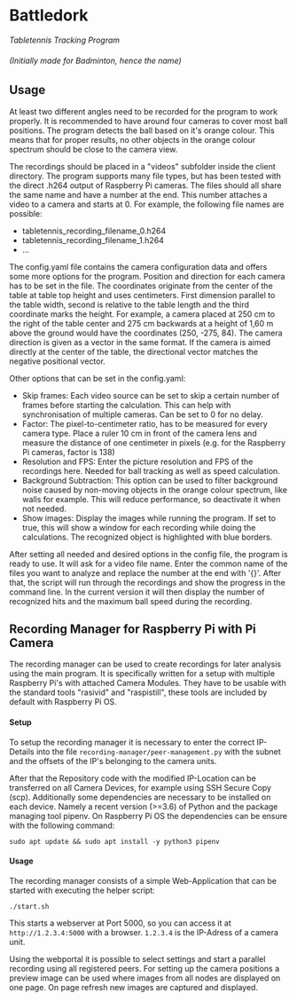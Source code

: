 # Battledork
*Tabletennis Tracking Program*
###### (Initially made for Badminton, hence the name)

## Usage
At least two different angles need to be recorded for the program to work properly. It is recommended to have around four cameras to cover most ball positions. The program detects the ball based on it's orange colour. This means that for proper results, no other objects in the orange colour spectrum should be close to the camera view.

The recordings should be placed in a "videos" subfolder inside the client directory. The program supports many file types, but has been tested with the direct .h264 output of Raspberry Pi cameras. The files should all share the same name and have a number at the end. This number attaches a video to a camera and starts at 0. For example, the following file names are possible:

- tabletennis_recording_filename_0.h264
- tabletennis_recording_filename_1.h264
- ...

The config.yaml file contains the camera configuration data and offers some more options for the program. Position and direction for each camera has to be set in the file. The coordinates originate from the center of the table at table top height and uses centimeters. First dimension parallel to the table width, second is relative to the table length and the third coordinate marks the height. For example, a camera placed at 250 cm to the right of the table center and 275 cm backwards at a height of 1,60 m above the ground would have the coordinates (250, -275, 84). The camera direction is given as a vector in the same format. If the camera is aimed directly at the center of the table, the directional vector matches the negative positional vector.

Other options that can be set in the config.yaml:

- Skip frames: Each video source can be set to skip a certain number of frames before starting the calculation. This can help with synchronisation of multiple cameras. Can be set to 0 for no delay.
- Factor: The pixel-to-centimeter ratio, has to be measured for every camera type. Place a ruler 10 cm in front of the camera lens and measure the distance of one centimeter in pixels (e.g. for the Raspberry Pi cameras, factor is 138)
- Resolution and FPS: Enter the picture resolution and FPS of the recordings here. Needed for ball tracking as well as speed calculation.
- Background Subtraction: This option can be used to filter background noise caused by non-moving objects in the orange colour spectrum, like walls for example. This will reduce performance, so deactivate it when not needed.
- Show images: Display the images while running the program. If set to true, this will show a window for each recording while doing the calculations. The recognized object is highlighted with blue borders.

After setting all needed and desired options in the config file, the program is ready to use. It will ask for a video file name. Enter the common name of the files you want to analyze and replace the number at the end with '{}'. After that, the script will run through the recordings and show the progress in the command line. In the current version it will then display the number of recognized hits and the maximum ball speed during the recording.

## Recording Manager for Raspberry Pi with Pi Camera
The recording manager can be used to create recordings for later analysis using the main program. It is specifically written for a setup with multiple Raspberry Pi's with attached Camera Modules. They have to be usable with the standard tools "rasivid" and "raspistill", these tools are included by default with Raspberry Pi OS.

#### Setup
To setup the recording manager it is necessary to enter the correct IP-Details into the file `recording-manager/peer-management.py` with the subnet and the offsets of the IP's belonging to the camera units.


After that the Repository code with the modified IP-Location can be transferred on all Camera Devices, for example using SSH Secure Copy (scp). Additionally some dependencies are necessary to be installed on each device. Namely a recent version (>=3.6) of Python and the package managing tool pipenv. On Raspberry Pi OS the dependencies can be ensure with the following command:

	sudo apt update && sudo apt install -y python3 pipenv

#### Usage

The recording manager consists of a simple Web-Application that can be started with executing the helper script:

	./start.sh

This starts a webserver at Port 5000, so you can access it at `http://1.2.3.4:5000` with a browser. `1.2.3.4` is the IP-Adress of a camera unit.

Using the webportal it is possible to select settings and start a parallel recording using all registered peers. For setting up the camera positions a preview image can be used where images from all nodes are displayed on one page. On page refresh new images are captured and displayed.